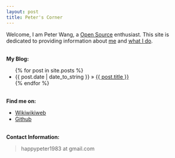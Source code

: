 ```yaml
---
layout: post
title: Peter's Corner
---
```


Welcome, I am Peter Wang, a [Open Source][oss] enthusiast. This site is
dedicated to providing information about [me](resume.html) and [what I do](/work).

[oss]:http://en.wikipedia.org/wiki/Open_source

<p><br /><b>My Blog:</b></p>
  <ul class="posts">
    {% for post in site.posts %}
      <li><span>{{ post.date | date_to_string }}</span> &raquo; <a href="{{ post.url }}">{{ post.title }}</a></li>
    {% endfor %}
  </ul>

<p><br /><b>Find me on:</b></p>

<ul>

<li><a href="http://c2.com/cgi/wiki?PeterWang">Wikiwikiweb</a></li>

<li><a href="http://github.com/happypeter/">Github</a></li>

</ul>
<p><br /><b>Contact Information:</b></p>

<blockquote>
<p>
happypeter1983 at gmail.com
</p>
</blockquote>



